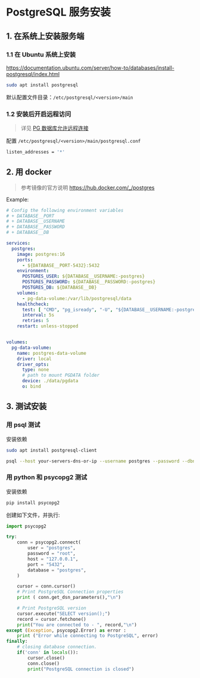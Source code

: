 # PostgreSQL 服务安装

## 1. 在系统上安装服务端

### 1.1 在 Ubuntu 系统上安装

<https://documentation.ubuntu.com/server/how-to/databases/install-postgresql/index.html>

```bash
sudo apt install postgresql
```

默认配置文件目录：`/etc/postgresql/<version>/main`

### 1.2 安装后开启远程访问

> 详见 [PG 数据库允许远程连接](./PG数据库允许远程连接.md)

配置 `/etc/postgresql/<version>/main/postgresql.conf`

```bash
listen_addresses = '*'
```

## 2. 用 docker

> 参考镜像的官方说明 <https://hub.docker.com/_/postgres>

Example:

```yml
# Config the following environment variables
# + DATABASE__PORT
# + DATABASE__USERNAME
# + DATABASE__PASSWORD
# + DATABASE__DB

services:
  postgres:
    image: postgres:16
    ports:
      - ${DATABASE__PORT-5432}:5432
    environment:
      POSTGRES_USER: ${DATABASE__USERNAME:-postgres}
      POSTGRES_PASSWORD: ${DATABASE__PASSWORD:-postgres}
      POSTGRES_DB: ${DATABASE__DB}
    volumes:
      - pg-data-volume:/var/lib/postgresql/data
    healthcheck:
      test: [ "CMD", "pg_isready", "-U", "${DATABASE__USERNAME:-postgres}", "-d", "${DATABASE__DB}" ]
      interval: 5s
      retries: 5
    restart: unless-stopped


volumes:
  pg-data-volume:
    name: postgres-data-volume
    driver: local
    driver_opts:
      type: none
      # path to mount PGDATA folder
      device: ./data/pgdata
      o: bind
```

## 3. 测试安装

### 用 psql 测试

安装依赖

```bash
sudo apt install postgresql-client
```

```bash
psql --host your-servers-dns-or-ip --username postgres --password --dbname template1
```

### 用 python 和 psycopg2 测试

安装依赖

```bash
pip install psycopg2
```

创建如下文件，并执行:

```python
import psycopg2

try:
    conn = psycopg2.connect(
        user = "postgres",
        password = "root",
        host = "127.0.0.1",
        port = "5432",
        database = "postgres",
    )

    cursor = conn.cursor()
    # Print PostgreSQL Connection properties
    print ( conn.get_dsn_parameters(),"\n")

    # Print PostgreSQL version
    cursor.execute("SELECT version();")
    record = cursor.fetchone()
    print("You are connected to - ", record,"\n")
except (Exception, psycopg2.Error) as error :
    print ("Error while connecting to PostgreSQL", error)
finally:
    # closing database connection.
    if('conn' in locals()):
        cursor.close()
        conn.close()
        print("PostgreSQL connection is closed")
```
